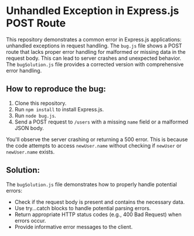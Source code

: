 # Unhandled Exception in Express.js POST Route

This repository demonstrates a common error in Express.js applications: unhandled exceptions in request handling.  The `bug.js` file shows a POST route that lacks proper error handling for malformed or missing data in the request body. This can lead to server crashes and unexpected behavior.  The `bugSolution.js` file provides a corrected version with comprehensive error handling.

## How to reproduce the bug:

1. Clone this repository.
2. Run `npm install` to install Express.js.
3. Run `node bug.js`.
4. Send a POST request to `/users` with a missing `name` field or a malformed JSON body.

You'll observe the server crashing or returning a 500 error.  This is because the code attempts to access `newUser.name` without checking if `newUser` or `newUser.name` exists.

## Solution:

The `bugSolution.js` file demonstrates how to properly handle potential errors:
* Check if the request body is present and contains the necessary data.
* Use try...catch blocks to handle potential parsing errors.
* Return appropriate HTTP status codes (e.g., 400 Bad Request) when errors occur.
* Provide informative error messages to the client.